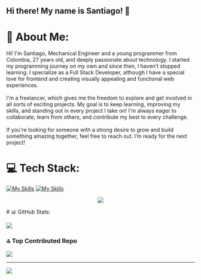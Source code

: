 ## Hi there! My name is Santiago! 👋

# 💫 About Me:
Hi! I'm Santiago, Mechanical Engineer and a young programmer from Colombia, 27 years old, and deeply passionate about technology. I started my programming journey on my own and since then, I haven’t stopped learning. I specialize as a Full Stack Developer, although I have a special love for frontend and creating visually appealing and functional web experiences.<br><br>I'm a freelancer, which gives me the freedom to explore and get involved in all sorts of exciting projects. My goal is to keep learning, improving my skills, and standing out in every project I take on! I'm always eager to collaborate, learn from others, and contribute my best to every challenge.<br><br>If you're looking for someone with a strong desire to grow and build something amazing together, feel free to reach out. I’m ready for the next project!


# 💻 Tech Stack:
[![My Skills](https://skillicons.dev/icons?i=js,html,css,wasm,bootstrap,figma,git,github,nodejs,py,vscode,angular,discord)](https://skillicons.dev)
[![My Skills](https://skillicons.dev/icons?i=aws,gcp,azure,react,vue,flutter&perline=9)](https://skillicons.dev)
<p align="center">
  <a href="https://skillicons.dev">
    <img src="https://skillicons.dev/icons?i=git,kubernetes,docker,c,vim" />
  </a>
</p>
# 📊 GitHub Stats:

![](https://github-readme-stats.vercel.app/api/top-langs/?username=smarchena&theme=dark&hide_border=false&include_all_commits=false&count_private=false&layout=compact)

### 🔝 Top Contributed Repo
![](https://github-contributor-stats.vercel.app/api?username=smarchena&limit=5&theme=dark&combine_all_yearly_contributions=true)

---
[![](https://visitcount.itsvg.in/api?id=smarchena&icon=0&color=0)](https://visitcount.itsvg.in)

<!-- Proudly created with GPRM ( https://gprm.itsvg.in ) -->
